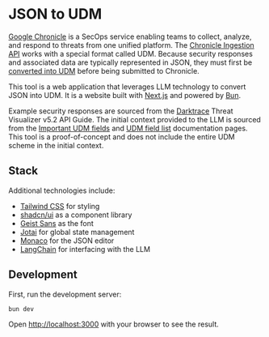 # JSON to UDM

[Google Chronicle](https://cloud.google.com/chronicle/docs) is a SecOps service enabling teams to collect, analyze, and respond to threats from one unified platform. The [Chronicle Ingestion API](https://cloud.google.com/chronicle/docs/data-ingestion-flow) works with a special format called UDM. Because security responses and associated data are typically represented in JSON, they must first be [converted into UDM](https://cloud.google.com/chronicle/docs/unified-data-model/format-events-as-udm#formatting_a_udm_event) before being submitted to Chronicle.

This tool is a web application that leverages LLM technology to convert JSON into UDM. It is a website built with [Next.js](http://nextjs.org) and powered by [Bun](http://bun.sh).

Example security responses are sourced from the [Darktrace](https://darktrace.com/) Threat Visualizer v5.2 API Guide. The initial context provided to the LLM is sourced from the [Important UDM fields](https://cloud.google.com/chronicle/docs/reference/important-udm-fields) and [UDM field list](https://cloud.google.com/chronicle/docs/reference/udm-field-list) documentation pages. This tool is a proof-of-concept and does not include the entire UDM scheme in the initial context.

## Stack

Additional technologies include:

- [Tailwind CSS](https://tailwindcss.com/) for styling
- [shadcn/ui](https://ui.shadcn.com/) as a component library
- [Geist Sans](https://vercel.com/font/sans) as the font
- [Jotai](https://jotai.org/) for global state management
- [Monaco](https://github.com/microsoft/monaco-editor) for the JSON editor
- [LangChain](https://js.langchain.com/) for interfacing with the LLM

## Development

First, run the development server:

```bash
bun dev
```

Open [http://localhost:3000](http://localhost:3000) with your browser to see the result.
